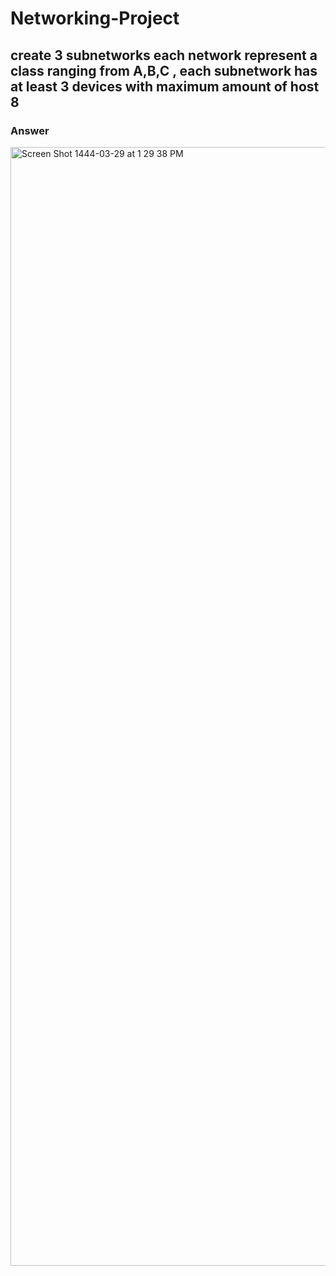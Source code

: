 # Networking-Project


## create 3 subnetworks each network represent a class ranging from A,B,C , each subnetwork has at least 3 devices with maximum amount of host 8


### Answer 


<img width="1790" alt="Screen Shot 1444-03-29 at 1 29 38 PM" src="https://user-images.githubusercontent.com/50146073/197750527-e6d6ebb4-d2d4-4964-8827-8ed9c7fdeb07.png">
